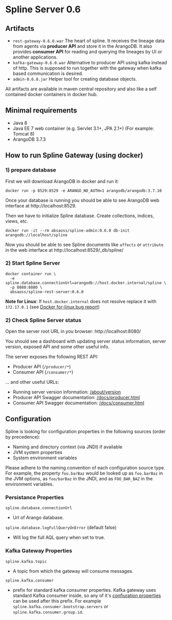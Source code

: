# Spline Server 0.6

## Artifacts
- `rest-gateway-0.6.0.war` The heart of spline. It receives the lineage data from agents via **producer API** and store it in the ArangoDB. It also provides **consumer API** for reading and querying the lineages by UI or another applications.
- `kafka-gateway-0.6.0.war` Alternative to producer API using kafka instead of http. This is supposed to run together with the gateway when kafka based communication is desired.
- `admin-0.6.0.jar` Helper tool for creating database objects.

All artifacts are available in maven central repository and also like a self contained docker containers in docker hub.

## Minimal requirements
- Java 8
- Java EE 7 web container (e.g. Servlet 3.1+, JPA 2.1+) (For example: Tomcat 8)
- ArangoDB 3.7.3

## How to run Spline Gateway (using docker)
### 1) prepare database

First we will download ArangoDB in docker and run it:
```shell
docker run -p 8529:8529 -e ARANGO_NO_AUTH=1 arangodb/arangodb:3.7.10
```
Once your database is running you should be able to see ArangoDB web interface at http://localhost:8529.

Then we have to initialize Spline database. Create collections, indices, views, etc.
```shell
docker run -it --rm absaoss/spline-admin:0.6.0 db-init arangodb://localhost/spline
```
Now you should be able to see Spline documents like `affects` or `attribute` in the web interface at http://localhost:8529/_db/spline/

### 2) Start Spline Server
```shell
docker container run \
  -e spline.database.connectionUrl=arangodb://host.docker.internal/spline \
  -p 8080:8080 \
  absaoss/spline-rest-server:0.6.0
```
**Note for Linux**: If `host.docker.internal` does not resolve replace it with `172.17.0.1` (see [Docker for-linux bug report](https://github.com/docker/for-linux/issues/264))

### 2) Check Spline Server status

Open the server root URL in you browser:
http://localhost:8080/

You should see a dashboard with updating server status information, server version, exposed API and some other useful info. 

The server exposes the following REST API:
  - Producer API (`/producer/*`) 
  - Consumer API (`/consumer/*`)

... and other useful URLs:
  - Running server version information: [/about/version](http://localhost:8080/about/version)
  - Producer API Swagger documentation: [/docs/producer.html](http://localhost:8080/docs/producer.html) 
  - Consumer API Swagger documentation: [/docs/consumer.html](http://localhost:8080/docs/consumer.html) 

## Configuration
Spline is looking for configuration properties in the following sources (order by precedence):
- Naming and directory context (via JNDI) if available
- JVM system properties
- System environment variables

Please adhere to the naming convention of each configuration source type. For example, the property `foo.barBaz` would be looked up as `foo.barBaz` in the JVM options, as `foo/barBaz` in the JNDI, and as `FOO_BAR_BAZ` in the environment variables.

### Persistance Properties
`spline.database.connectionUrl`
- Url of Arango database.

`spline.database.logFullQueryOnError` (default false)
- Will log the full AQL query when set to true.

### Kafka Gateway Properties
`spline.kafka.topic`
- A topic from which the gateway will consume messages.

`spline.kafka.consumer`
- prefix for standard kafka consumer properties. Kafka gateway uses standard Kafka consumer inside, so any of it's [confiuration properties](https://kafka.apache.org/documentation/#consumerconfigs) can be used after this prefix. For example `spline.kafka.consumer.bootstrap.servers` or `spline.kafka.consumer.group.id`.
